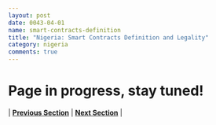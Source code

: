 ```yaml
---
layout: post
date: 0043-04-01
name: smart-contracts-definition
title: "Nigeria: Smart Contracts Definition and Legality"
category: nigeria
comments: true
---
```


# Page in progress, stay tuned!




| **[Previous Section]( https://neo-project.github.io/global-blockchain-compliance-hub//nigeria/nigeria-final-liability.html)** | **[Next Section]( https://neo-project.github.io/global-blockchain-compliance-hub//nigeria/nigeria-dispute-resolution.html)** |
